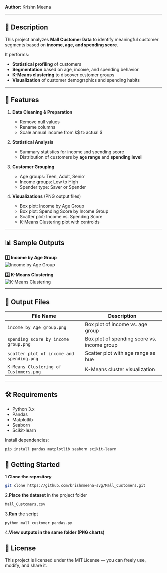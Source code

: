 **Author:** Krishn Meena  

---

## 📌 Description  
This project analyzes **Mall Customer Data** to identify meaningful customer segments based on **income, age, and spending score**.  

It performs:  
- **Statistical profiling** of customers  
- **Segmentation** based on age, income, and spending behavior  
- **K-Means clustering** to discover customer groups  
- **Visualization** of customer demographics and spending habits  

---

## 📂 Features  
1. **Data Cleaning & Preparation**  
   - Remove null values  
   - Rename columns  
   - Scale annual income from k$ to actual $  

2. **Statistical Analysis**  
   - Summary statistics for income and spending score  
   - Distribution of customers by **age range** and **spending level**  

3. **Customer Grouping**  
   - Age groups: Teen, Adult, Senior  
   - Income groups: Low to High  
   - Spender type: Saver or Spender  

4. **Visualizations** (PNG output files)  
   - Box plot: Income by Age Group  
   - Box plot: Spending Score by Income Group  
   - Scatter plot: Income vs. Spending Score  
   - K-Means Clustering plot with centroids  

---

## 📊 Sample Outputs  

**1️⃣ Income by Age Group**  
![Income by Age Group](income%20by%20Age%20group.png)  

**2️⃣ K-Means Clustering**  
![K-Means Clustering](K-Means%20Clustering%20of%20Customers.png)  

---

## 📜 Output Files  
| File Name | Description |
|-----------|-------------|
| `income by Age group.png` | Box plot of income vs. age group |
| `spending score by income group.png` | Box plot of spending score vs. income group |
| `scatter plot of income and spending.png` | Scatter plot with age range as hue |
| `K-Means Clustering of Customers.png` | K-Means cluster visualization |

---

## 🛠 Requirements  
- Python 3.x  
- Pandas  
- Matplotlib  
- Seaborn  
- Scikit-learn  

Install dependencies:  
```bash
pip install pandas matplotlib seaborn scikit-learn
```
## 🚀 Getting Started
1.**Clone the repository**
```bash
git clone https://github.com/krishnmeena-svg/Mall_Customers.git
```
2.**Place the dataset** in the project folder
```bash
Mall_Customers.csv
```
3.**Run** the script
```bash
python mall_customer_pandas.py
```
4.**View outputs in the same folder (PNG charts)**

## 📜 License
This project is licensed under the MIT License — you can freely use, modify, and share it.
